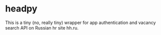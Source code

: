 # headpy

This is a tiny (no, really tiny) wrapper for app authentication and vacancy search API on Russian hr site hh.ru.